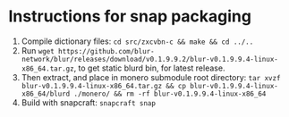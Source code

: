 # Instructions for snap packaging

1. Compile dictionary files: `cd src/zxcvbn-c && make && cd ../..`
2. Run `wget https://github.com/blur-network/blur/releases/download/v0.1.9.9.2/blur-v0.1.9.9.4-linux-x86_64.tar.gz`, to get static blurd bin, for latest release.
3. Then extract, and place in monero submodule root directory: `tar xvzf blur-v0.1.9.9.4-linux-x86_64.tar.gz && cp blur-v0.1.9.9.4-linux-x86_64/blurd ./monero/ && rm -rf blur-v0.1.9.9.4-linux-x86_64`
4. Build with snapcraft:  `snapcraft snap`
